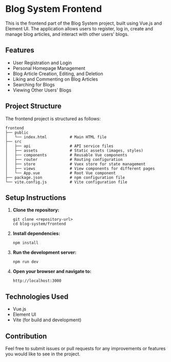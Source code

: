 # Blog System Frontend

This is the frontend part of the Blog System project, built using Vue.js and Element UI. The application allows users to register, log in, create and manage blog articles, and interact with other users' blogs.

## Features

- User Registration and Login
- Personal Homepage Management
- Blog Article Creation, Editing, and Deletion
- Liking and Commenting on Blog Articles
- Searching for Blogs
- Viewing Other Users' Blogs

## Project Structure

The frontend project is structured as follows:

```
frontend
├── public
│   └── index.html          # Main HTML file
├── src
│   ├── api                 # API service files
│   ├── assets              # Static assets (images, styles)
│   ├── components          # Reusable Vue components
│   ├── router              # Routing configuration
│   ├── store               # Vuex store for state management
│   ├── views               # View components for different pages
│   └── App.vue             # Root Vue component
├── package.json            # npm configuration file
└── vite.config.js          # Vite configuration file
```

## Setup Instructions

1. **Clone the repository:**
   ```
   git clone <repository-url>
   cd blog-system/frontend
   ```

2. **Install dependencies:**
   ```
   npm install
   ```

3. **Run the development server:**
   ```
   npm run dev
   ```

4. **Open your browser and navigate to:**
   ```
   http://localhost:3000
   ```

## Technologies Used

- Vue.js
- Element UI
- Vite (for build and development)

## Contribution

Feel free to submit issues or pull requests for any improvements or features you would like to see in the project.